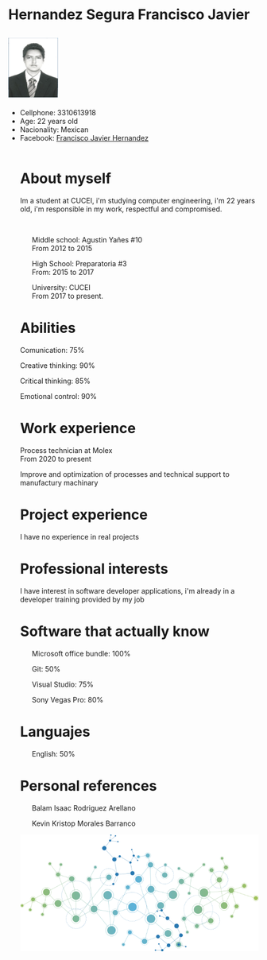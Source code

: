 <html>
<body>
  <div id="main">
    <div id="header">
      <div id="logo">
        <div id="logo_text">
          <h1>Hernandez Segura Francisco Javier</h1>
          <h2><img src="Foto.PNG" alt="Foto" width="100" height="120"> </h2>
        </div>
      </div>
    </div>
    <div id="site_content">
      <div class="sidebar">
        <ul class="options-list">
          <li class="options-item">Cellphone: 3310613918</li>
          <li class="options-item">Age: 22 years old</li>
          <li class="options-item">Nacionality: Mexican</li>
          <li class="options-item">Facebook: <a href="https://www.facebook.com/francisco.h.segura">Francisco Javier Hernandez</a></li>
      <div id="content" class="center">
      <br><h1>About myself</h1>
      <p>
        Im a student at CUCEI, i'm studying computer engineering, i'm 22 years old, i'm responsible in my work, respectful and compromised.
      </p><br>
      <div class="oprion-list">
        <ul class="option-item">
          <p>
            Middle school: Agustin Yañes #10<br>
            From 2012 to 2015
          </p>
        </ul>
        <ul class="option-item">
          <p>
            High School: Preparatoria #3<br>
            From: 2015 to 2017
        </P>
        </ul>
        <ul class="options-item">
          <p>
            University: CUCEI<br>
            From 2017 to present.
          </p>    
        </ul>
      </div>
      <div>
        <h1>
          Abilities
        </h1>
        <div>
          <p>Comunication: 75%</p>
          <p>Creative thinking: 90%</p>
          <p>Critical thinking: 85%</p>
          <p>Emotional control: 90%</p>
        </div>
      </div>
      <div>
        <h1>Work experience</h1>
        <p>Process technician at Molex<br> From 2020 to present</p>
        <p>Improve and optimization of processes and technical support to manufactury machinary</p>
      </div>
      <div>
        <h1>Project experience</h1>
        <p>I have no experience in real projects</p>
      </div>
      <div>
        <h1>Professional interests</h1>
        <p>I have interest in software developer applications, i'm already in a developer training provided by my job </p>
      </div>
      <div>
        <h1>Software that actually know</h1>
        <div class="option-list">
          <ul class="option-item">
            <p>Microsoft office bundle: 100%</p>
          </ul>
          <ul class="option-item">
            <p>Git: 50%</p>
          </ul>
          <ul class="option-item">
            <p>Visual Studio: 75%</p>
          </ul>
          <ul class="option-item">
            <p>Sony Vegas Pro: 80%</p>
          </ul>
        </div>
      </div>
      <div>
        <h1>Languajes</h1>
        <div class="option-list">
          <ul class="option-item">
            <p>English: 50%</p>
          </ul>
        </div>
      </div>
      <div>
        <h1>Personal references</h1>
        <div class="option-list">
          <ul class="option-item">
            <p>Balam Isaac Rodriguez Arellano</p>
          </ul>
        </div>
        <div class="option-list">
          <ul class="option-item">
            <p>Kevin Kristop Morales Barranco</p>
          </ul>
        </div>
      </div>
      <img src="networks.png" alt="Networks">    
    </div>
</body>
</html>
